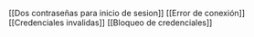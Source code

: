 
[[Dos contraseñas para inicio de sesion]]
[[Error de conexión]]
[[Credenciales invalidas]]
[[Bloqueo de credenciales]]


